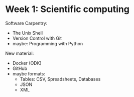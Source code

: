 # Week 1: Scientific computing

Software Carpentry:
- The Unix Shell
- Version Control with Git
- maybe: Programming with Python

New material:
- Docker (ODK)
- GitHub
- maybe formats:
    - Tables: CSV, Spreadsheets, Databases
    - JSON
    - XML
